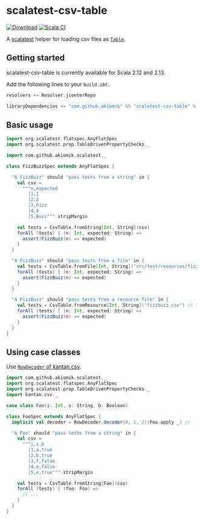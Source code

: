 scalatest-csv-table
===================
[![Download](https://api.bintray.com/packages/akiomik/maven/scalatest-csv-table/images/download.svg)](https://bintray.com/akiomik/maven/scalatest-csv-table/_latestVersion)
[![Scala CI](https://github.com/akiomik/scalatest-csv-table/workflows/Scala%20CI/badge.svg)](https://github.com/akiomik/scalatest-csv-table/actions?query=workflow%3A%22Scala+CI%22)

A [scalatest](http://www.scalatest.org/) helper for loading csv files as [`Table`](http://www.scalatest.org/user_guide/table_driven_property_checks).

## Getting started

scalatest-csv-table is currently available for Scala 2.12 and 2.13.

Add the following lines to your `build.sbt`.

```scala
resolvers += Resolver.jcenterRepo

libraryDependencies += "com.github.akiomik" %% "scalatest-csv-table" % "1.0.2" % Test
```

## Basic usage

```scala
import org.scalatest.flatspec.AnyFlatSpec
import org.scalatest.prop.TableDrivenPropertyChecks._

import com.github.akiomik.scalatest._

class FizzBuzzSpec extends AnyFlatSpec {

  "A FizzBuzz" should "pass tests from a string" in {
    val csv =
      """n,expected
        |1,1
        |2,2
        |3,Fizz
        |4,4
        |5,Buzz""".stripMargin

    val tests = CsvTable.fromString[Int, String](csv)
    forAll (tests) { (n: Int, expected: String) => 
      assert(FizzBuzz(n) == expected)
    }
  }

  "A FizzBuzz" should "pass tests from a file" in {
    val tests = CsvTable.fromFile[Int, String]("src/test/resources/fizzbuzz.csv")
    forAll (tests) { (n: Int, expected: String) => 
      assert(FizzBuzz(n) == expected)
    }
  }

  "A FizzBuzz" should "pass tests from a resource file" in {
    val tests = CsvTable.fromResource[Int, String]("fizzbuzz.csv") // from `src/test/resouces`
    forAll (tests) { (n: Int, expected: String) => 
      assert(FizzBuzz(n) == expected)
    }
  }
}
```

## Using case classes

Use [`RowDecoder` of kantan.csv](https://nrinaudo.github.io/kantan.csv/rows_as_case_classes.html).

```scala
import com.github.akiomik.scalatest._
import org.scalatest.flatspec.AnyFlatSpec
import org.scalatest.prop.TableDrivenPropertyChecks._
import kantan.csv._

case class Foo(i: Int, s: String, b: Boolean)

class FooSpec extends AnyFlatSpec {
  implicit val decoder = RowDecoder.decoder(0, 1, 2)(Foo.apply _) //

  "A Foo" should "pass tests from a string" in {
    val csv =
      """i,s,b
        |1,a,true
        |2,b,true
        |3,f,false
        |4,e,false
        |5,e,true""".stripMargin

    val tests = CsvTable.fromString[Foo](csv)
    forAll (tests) { (foo: Foo) => 
      // ...
    }
  }
}
```
